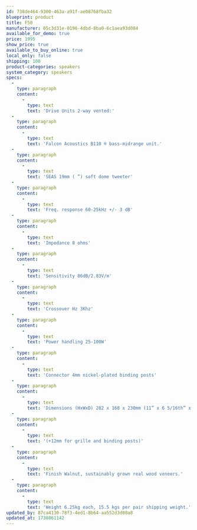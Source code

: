 ```yaml
---
id: 738de464-9300-463a-a91f-ae08768fba32
blueprint: product
title: F50
manufacturer: 05c3d31e-0196-4dbd-8ba0-6c1aea93d084
available_for_demo: true
price: 1995
show_price: true
available_to_buy_online: true
local_only: false
shipping: 100
product-categories: speakers
system_category: speakers
specs:
  -
    type: paragraph
    content:
      -
        type: text
        text: 'Drive Units 2-way vented:'
  -
    type: paragraph
    content:
      -
        type: text
        text: 'Falcon Acoustics B110 ® bass-midrange unit.'
  -
    type: paragraph
    content:
      -
        type: text
        text: 'SEAS 19mm ( ”) soft dome tweeter'
  -
    type: paragraph
    content:
      -
        type: text
        text: 'Freq. response 60-25kHz +/- 3 dB'
  -
    type: paragraph
    content:
      -
        type: text
        text: 'Impedance 8 ohms'
  -
    type: paragraph
    content:
      -
        type: text
        text: 'Sensitivity 86dB/2.83V/m'
  -
    type: paragraph
    content:
      -
        type: text
        text: 'Crossover Hz 3Khz'
  -
    type: paragraph
    content:
      -
        type: text
        text: 'Power handling 25-100W'
  -
    type: paragraph
    content:
      -
        type: text
        text: 'Connector 4mm nickel-plated binding posts'
  -
    type: paragraph
    content:
      -
        type: text
        text: 'Dimensions (HxWxD) 282 x 168 x 230mm (11” x 6 5/16th” x 9”)'
  -
    type: paragraph
    content:
      -
        type: text
        text: '(+12mm for grille and binding posts)'
  -
    type: paragraph
    content:
      -
        type: text
        text: 'Finish Walnut, sustainably grown real wood veneers.'
  -
    type: paragraph
    content:
      -
        type: text
        text: 'Weight 6.25kg each, 15.5 kgs per pair shipping weight.'
updated_by: 87ca4130-78f3-4ed1-8b64-aa552d3d08a8
updated_at: 1738861142
---
```

